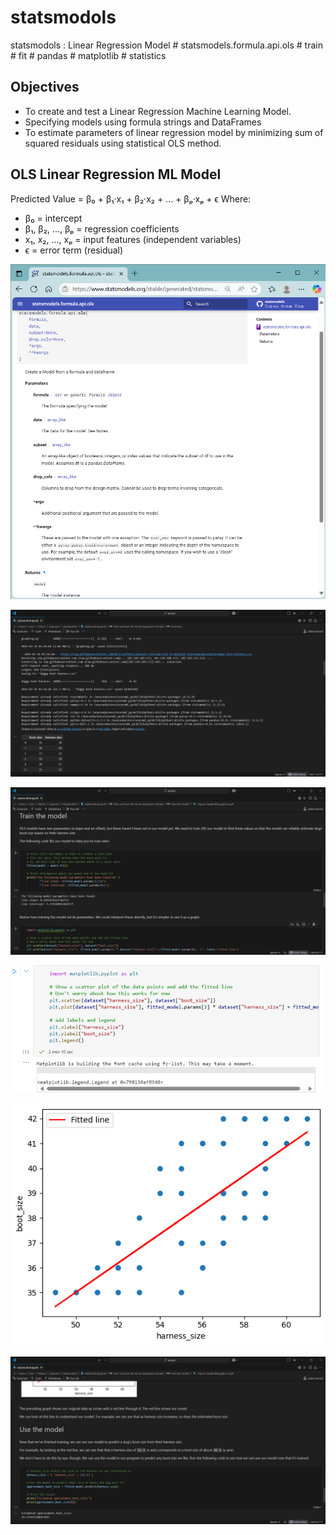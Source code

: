 # statsmodols
statsmodols : Linear Regression Model # statsmodels.formula.api.ols # train # fit # pandas # matplotlib # statistics


## Objectives
- To create and test a Linear Regression Machine Learning Model.
- Specifying models using formula strings and DataFrames
- To estimate parameters of linear regression model by minimizing sum of squared residuals using statistical OLS method.



## OLS Linear Regression ML Model

Predicted Value = β₀ + β₁·x₁ + β₂·x₂ + ... + βₚ·xₚ + ϵ
Where:
- β₀ = intercept
- β₁, β₂, ..., βₚ = regression coefficients
- x₁, x₂, ..., xₚ = input features (independent variables)
- ϵ = error term (residual)


![statsmodols001.png](./media/statsmodols001.png)

![statsmodols002.png](./media/statsmodols002.png)

![statsmodols003.png](./media/statsmodols003.png)

![statsmodols004.png](./media/statsmodols004.png)

![statsmodols005.png](./media/statsmodols005.png)

![statsmodols006.png](./media/statsmodols006.png)
